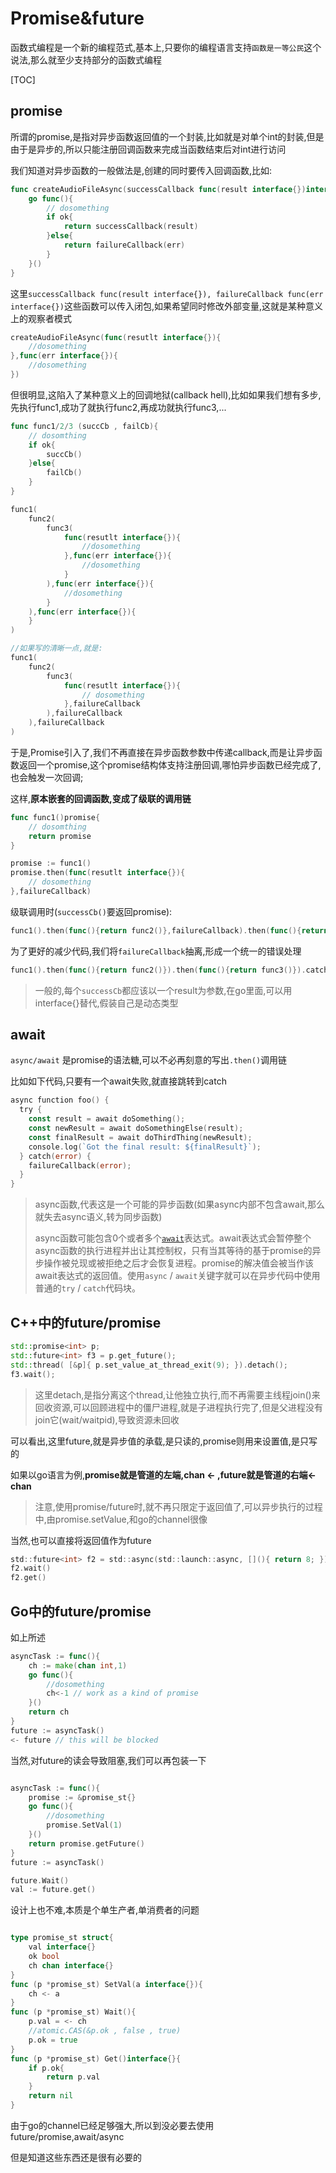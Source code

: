 # Promise&future

函数式编程是一个新的编程范式,基本上,只要你的编程语言支持`函数是一等公民`这个说法,那么就至少支持部分的函数式编程



[TOC]



## promise

所谓的promise,是指对异步函数返回值的一个封装,比如就是对单个int的封装,但是由于是异步的,所以只能注册回调函数来完成当函数结束后对int进行访问

我们知道对异步函数的一般做法是,创建的同时要传入回调函数,比如:

```go
func createAudioFileAsync(successCallback func(result interface{})interface{}, failureCallback func(err interface{})interface{}) interface{}{
    go func(){
       	// dosomething
        if ok{
            return successCallback(result)
        }else{
            return failureCallback(err)
        }
    }()
}
```

这里`successCallback func(result interface{}), failureCallback func(err interface{})`这些函数可以传入闭包,如果希望同时修改外部变量,这就是某种意义上的观察者模式

```go
createAudioFileAsync(func(resutlt interface{}){
    //dosomething
},func(err interface{}){
    //dosomething
})
```

但很明显,这陷入了某种意义上的回调地狱(callback hell),比如如果我们想有多步,先执行func1,成功了就执行func2,再成功就执行func3,...

```go
func func1/2/3 (succCb , failCb){
    // dosomthing
    if ok{
        succCb()
    }else{
        failCb()
    }
}

func1(
    func2(
        func3(
            func(resutlt interface{}){
    			//dosomething
			},func(err interface{}){
    			//dosomething
			}
        ),func(err interface{}){
    		//dosomething
        }
    ),func(err interface{}){
    }
)

//如果写的清晰一点,就是:
func1(
    func2(
        func3(
            func(resutlt interface{}){
    			// dosomething
			},failureCallback
        ),failureCallback
    ),failureCallback
)
```

于是,Promise引入了,我们不再直接在异步函数参数中传递callback,而是让异步函数返回一个promise,这个promise结构体支持注册回调,哪怕异步函数已经完成了,也会触发一次回调;

这样,__原本嵌套的回调函数,变成了级联的调用链__

```go
func func1()promise{
    // dosomthing
    return promise
}

promise := func1()
promise.then(func(resutlt interface{}){
    // dosomething
},failureCallback)
```

级联调用时(`successCb()`要返回promise):

```go
func1().then(func(){return func2()},failureCallback).then(func(){return func3()},failureCallback)
```

为了更好的减少代码,我们将`failureCallback`抽离,形成一个统一的错误处理

```go
func1().then(func(){return func2()}).then(func(){return func3()}).catch(failureCallback)
```

> 一般的,每个`successCb`都应该以一个result为参数,在go里面,可以用interface{}替代,假装自己是动态类型

## await

 `async/await` 是promise的语法糖,可以不必再刻意的写出`.then()`调用链

比如如下代码,只要有一个await失败,就直接跳转到catch

```go
async function foo() {
  try {
    const result = await doSomething();
    const newResult = await doSomethingElse(result);
    const finalResult = await doThirdThing(newResult);
    console.log(`Got the final result: ${finalResult}`);
  } catch(error) {
    failureCallback(error);
  }
}
```



> async函数,代表这是一个可能的异步函数(如果async内部不包含await,那么就失去async语义,转为同步函数)
>
> async函数可能包含0个或者多个[`await`](https://developer.mozilla.org/zh-CN/docs/Web/JavaScript/Reference/Operators/await)表达式。await表达式会暂停整个async函数的执行进程并出让其控制权，只有当其等待的基于promise的异步操作被兑现或被拒绝之后才会恢复进程。promise的解决值会被当作该await表达式的返回值。使用`async` / `await`关键字就可以在异步代码中使用普通的`try` / `catch`代码块。

## C++中的future/promise

```cpp
std::promise<int> p;
std::future<int> f3 = p.get_future();
std::thread( [&p]{ p.set_value_at_thread_exit(9); }).detach();
f3.wait();
```

> 这里detach,是指分离这个thread,让他独立执行,而不再需要主线程join()来回收资源,可以回顾进程中的僵尸进程,就是子进程执行完了,但是父进程没有join它(wait/waitpid),导致资源未回收

可以看出,这里future,就是异步值的承载,是只读的,promise则用来设置值,是只写的

如果以go语言为例,__promise就是管道的左端,chan <- ,future就是管道的右端<- chan__

> 注意,使用promise/future时,就不再只限定于返回值了,可以异步执行的过程中,由promise.setValue,和go的channel很像



当然,也可以直接将返回值作为future

```go
std::future<int> f2 = std::async(std::launch::async, [](){ return 8; });
f2.wait()
f2.get()
```



## Go中的future/promise

如上所述

```go
asyncTask := func(){
    ch := make(chan int,1)
    go func(){
        //dosomething
        ch<-1 // work as a kind of promise
    }()
    return ch
}
future := asyncTask()
<- future // this will be blocked
```

当然,对future的读会导致阻塞,我们可以再包装一下

```go

asyncTask := func(){
    promise := &promise_st{}
    go func(){
        //dosomething
        promise.SetVal(1)
    }()
    return promise.getFuture()
}
future := asyncTask()

future.Wait()
val := future.get()
```

设计上也不难,本质是个单生产者,单消费者的问题

```go

type promise_st struct{
    val interface{}
    ok bool
    ch chan interface{}
}
func (p *promise_st) SetVal(a interface{}){
    ch <- a
}
func (p *promise_st) Wait(){
    p.val = <- ch
    //atomic.CAS(&p.ok , false , true)
    p.ok = true
}
func (p *promise_st) Get()interface{}{
    if p.ok{
        return p.val
    }
    return nil
}
```

由于go的channel已经足够强大,所以到没必要去使用future/promise,await/async

但是知道这些东西还是很有必要的